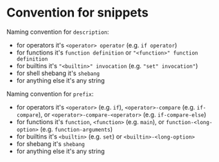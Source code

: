 # Convention for snippets

Naming convention for `description`:

- for operators it's `<operator> operator` (e.g. `if operator`)
- for functions it's `function definition` or `"<function>" function definition`
- for builtins it's `"<builtin>" invocation` (e.g. `"set" invocation"`)
- for shell shebang it's `shebang`
- for anything else it's any string

Naming convention for `prefix`:

- for operators it's `<operator>` (e.g. `if`), `<operator>-compare` (e.g. `if-compare`), or `<operator>-compare-<operator>` (e.g. `if-compare-else`)
- for functions it's `function`, `<function>` (e.g. `main`), or `function-<long-option>` (e.g. `function-arguments`)
- for builtins it's `<builtin>` (e.g. `set`) or `<builtin>-<long-option>`
- for shebang it's `shebang`
- for anything else it's any string
